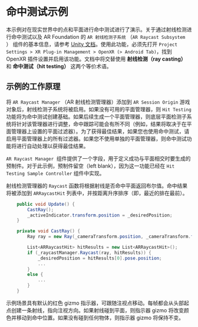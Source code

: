 # 命中测试示例

本示例对在现实世界中的点和平面进行命中测试进行了演示。关于通过射线检测进行命中测试以及 AR Foundation 的 `AR 射线检测子系统` （`AR Raycast Subsystem` ） 组件的基本信息，请参考 [Unity 文档](https://docs.unity3d.com/Packages/com.unity.xr.arfoundation@4.2/manual/raycast-manager.html)。使用此功能，必须先打开 `Project Settings > XR Plug-in Management > OpenXR (> Android Tab)`，找到 OpenXR 插件设置并启用该功能。文档中将交替使用 **射线检测（ray casting）** 和 **命中测试（hit testing）** 这两个等价术语。

## 示例的工作原理

将 `AR Raycast Manager` （AR 射线检测管理器）添加到 `AR Session Origin` 游戏对象后，射线检测子系统将被启用。如果没有可用的平面管理器，则 `Hit Testing` 功能将为命中测试创建基础。如果后续生成一个平面管理器，则底层平面检测子系统将针对该管理器进行调整，命中跟踪可能会有所不同（例如，结果将取决于在平面管理器上设置的平面过滤器）。为了获得最佳结果，如果您也使用命中测试，请启用平面管理器上的所有过滤器。如果您不使用单独的平面管理器，则命中测试功能将进行自动处理以获得最佳结果。

`AR Raycast Manager`  组件提供了一个字段，用于定义成功与平面相交时要生成的预制件。对于此示例，预制件留空（left blank），因为这一功能已经在 `Hit Testing Sample Controller` 组件中实现。

射线检测管理器的 `Raycast` 函数将根据射线是否命中平面返回布尔值。命中结果将被添加到 `ARRaycastHit` 列表中，并按距离升序排序（即，最近的排在最前）。

``` csharp
    public void Update() {
        CastRay();
        _activeIndicator.transform.position = _desiredPosition;
    }

    private void CastRay() {
        Ray ray = new Ray(_cameraTransform.position, _cameraTransform.forward);

        List<ARRaycastHit> hitResults = new List<ARRaycastHit>();
        if (_raycastManager.Raycast(ray, hitResults)) {
            _desiredPosition = hitResults[0].pose.position;
            ...
        }
        else {
            ...
        }
    }
```

示例场景具有默认的红色 gizmo 指示器，可跟随注视点移动。每帧都会从头部起点创建一条射线，指向注视方向。如果射线碰到平面，则指示器 gizmo 将改变颜色并移动到命中位置。如果没有碰到任何物体，则指示器 gizmo 将保持不变。
